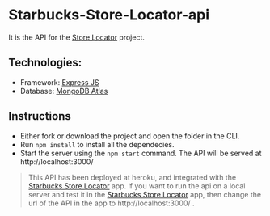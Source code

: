 # Starbucks-Store-Locator-api
It is the API for the [Store Locator](https://github.com/varunvj1/Maps-Store-Locator) project. 

## Technologies:
- Framework: [Express JS](https://expressjs.com/)
- Database: [MongoDB Atlas](https://www.mongodb.com/cloud/atlas/lp/try2-in?utm_source=google&utm_campaign=gs_apac_india_search_core_brand_atlas_desktop&utm_term=mongo%20db&utm_medium=cpc_paid_search&utm_ad=e&utm_ad_campaign_id=12212624347&gclid=CjwKCAjw55-HBhAHEiwARMCszqtg2odbrFb9k9YStqlFrIYXrWOAJhUUEN72uX-JChNQ8h7uvOV22BoCRi0QAvD_BwE)

## Instructions
- Either fork or download the project and open the folder in the CLI.
- Run `npm install` to install all the dependecies.
- Start the server using the `npm start` command. The API will be served at http://localhost:3000/
<!-- - Go to the [Starbucks Store Locator](https://github.com/varunvj1/Starbucks-Store-Locator) and checkout the website! -->
> This API has been deployed at heroku, and integrated with the [Starbucks Store Locator](https://github.com/varunvj1/Starbucks-Store-Locator) app. if you want to run the api on a local server and test it in the [Starbucks Store Locator](https://github.com/varunvj1/Starbucks-Store-Locator) app, then change the url of the API in the app to http://localhost:3000/ .
